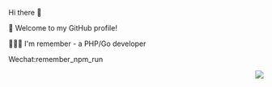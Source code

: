 Hi there 👋


🎉 Welcome to my GitHub profile!

👨🏻‍💻 I'm remember - a PHP/Go developer

Wechat:remember_npm_run



<img align="right" src="https://github-readme-stats.vercel.app/api?username=wuqinqiang&show_icons=true&icon_color=805AD5&text_color=718096&bg_color=ffffff&hide_title=true" />

